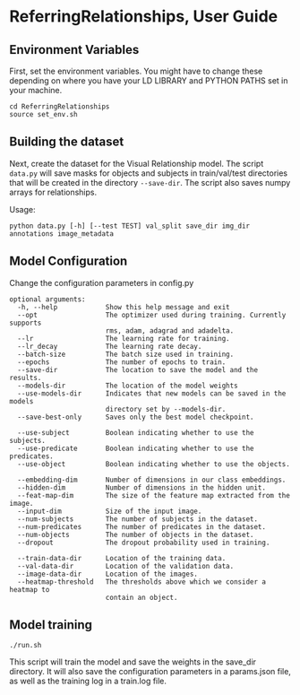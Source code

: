 # ReferringRelationships, User Guide

## Environment Variables

First, set the environment variables. You might have to change these
 depending on where you have your LD LIBRARY and PYTHON PATHS set in
 your machine.

```
cd ReferringRelationships
source set_env.sh
```

## Building the dataset

Next, create the dataset for the Visual Relationship model.
 The script `data.py` will save masks for objects and subjects
 in train/val/test directories that will be created in the directory
 `--save-dir`. The script also saves numpy arrays for relationships.

Usage:
```
python data.py [-h] [--test TEST] val_split save_dir img_dir annotations image_metadata
```

## Model Configuration

Change the configuration parameters in config.py

```
optional arguments:
  -h, --help            Show this help message and exit
  --opt                 The optimizer used during training. Currently supports
                        rms, adam, adagrad and adadelta.
  --lr                  The learning rate for training.
  --lr_decay            The learning rate decay.
  --batch-size          The batch size used in training.
  --epochs              The number of epochs to train.
  --save-dir            The location to save the model and the results.
  --models-dir          The location of the model weights
  --use-models-dir      Indicates that new models can be saved in the models
                        directory set by --models-dir.
  --save-best-only      Saves only the best model checkpoint.

  --use-subject         Boolean indicating whether to use the subjects.
  --use-predicate       Boolean indicating whether to use the predicates.
  --use-object          Boolean indicating whether to use the objects.

  --embedding-dim       Number of dimensions in our class embeddings.
  --hidden-dim          Number of dimensions in the hidden unit.
  --feat-map-dim        The size of the feature map extracted from the image.
  --input-dim           Size of the input image.
  --num-subjects        The number of subjects in the dataset.
  --num-predicates      The number of predicates in the dataset.
  --num-objects         The number of objects in the dataset.
  --dropout             The dropout probability used in training.

  --train-data-dir      Location of the training data.
  --val-data-dir        Location of the validation data.
  --image-data-dir      Location of the images.
  --heatmap-threshold   The thresholds above which we consider a heatmap to
                        contain an object.
```

## Model training

```./run.sh```

This script will train the model and save the weights in the save_dir directory. 
It will also save the configuration parameters in a params.json file, as well as the training log in a train.log file.
